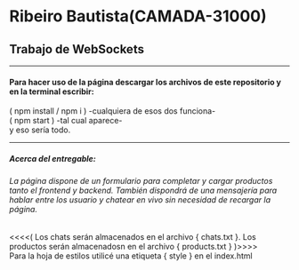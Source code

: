 <!DOCTYPE html><html><head><meta charset="utf-8"></head><body id="preview">
<h1 class="code-line" data-line-start=0 data-line-end=1><a id="Ribeiro_BautistaCAMADA31000_0"></a>Ribeiro Bautista(CAMADA-31000)</h1>
<h2 class="code-line" data-line-start=2 data-line-end=3><a id="Trabajo_de_WebSockets_2"></a>Trabajo de WebSockets</h2>
<hr>
<h4 class="code-line" data-line-start=4 data-line-end=5><a id="Para_hacer_uso_de_la_pgina_descargar_los_archivos_de_este_repositorio_y_en_la_terminal_escribir_4"></a>Para hacer uso de la página descargar los archivos de este repositorio y en la terminal escribir:</h4>
<p class="has-line-data" data-line-start="5" data-line-end="8">( npm install / npm i ) -cualquiera de esos dos funciona-<br>
( npm start ) -tal cual aparece-<br>
y eso sería todo.</p>
<hr>
<h5 class="code-line" data-line-start=9 data-line-end=10><a id="Acerca_del_entregable_9"></a>Acerca del entregable:</h5>
<h6 class="code-line" data-line-start=10 data-line-end=11><a id="La_pgina_dispone_de_un_formulario_para_completar_y_cargar_productos_tanto_el_frontend_y_backend_Tambin_dispondr_de_una_mensajera_para_hablar_entre_los_usuario_y_chatear_en_vivo_sin_necesidad_de_recargar_la_pgina_10"></a>La página dispone de un formulario para completar y cargar productos tanto el frontend y backend. También dispondrá de una mensajería para hablar entre los usuario y chatear en vivo sin necesidad de recargar la página.</h6>
<p class="has-line-data" data-line-start="11" data-line-end="13">&lt;&lt;&lt;&lt;( Los chats serán almacenados en el archivo { chats.txt }. Los productos serán almacenadosn en el archivo { products.txt } )&gt;&gt;&gt;&gt;<br>
Para la hoja de estilos utilicé una etiqueta { style } en el index.html</p>
</body></html>